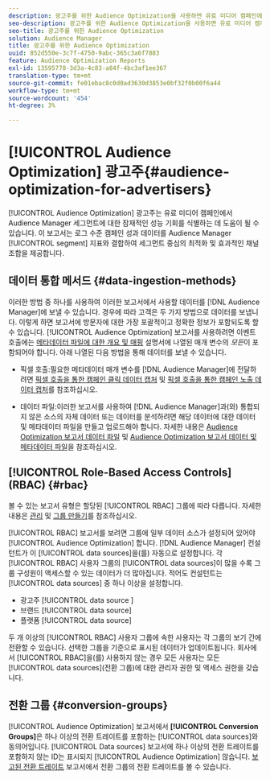 ```yaml
---
description: 광고주를 위한 Audience Optimization을 사용하면 유료 미디어 캠페인에서 Audience Manager 세그먼트에 대한 잠재적인 성능 기회를 식별할 수 있습니다. 이 보고서는 로그 수준 캠페인 성과 데이터를 Audience Manager 세그먼트 지표와 결합하여 세그먼트 중심의 최적화 및 효과적인 채널 조합을 제공합니다.
seo-description: 광고주를 위한 Audience Optimization을 사용하면 유료 미디어 캠페인에서 Audience Manager 세그먼트에 대한 잠재적인 성능 기회를 식별할 수 있습니다. 이 보고서는 로그 수준 캠페인 성과 데이터를 Audience Manager 세그먼트 지표와 결합하여 세그먼트 중심의 최적화 및 효과적인 채널 조합을 제공합니다.
seo-title: 광고주를 위한 Audience Optimization
solution: Audience Manager
title: 광고주를 위한 Audience Optimization
uuid: 852d550e-3c7f-4750-9abc-365c3a6f7883
feature: Audience Optimization Reports
exl-id: 13595778-3d3a-4c83-a84f-4bc3af1ee367
translation-type: tm+mt
source-git-commit: fe01ebac8c0d0ad3630d3853e0bf32f0b00f6a44
workflow-type: tm+mt
source-wordcount: '454'
ht-degree: 3%

---
```


# [!UICONTROL Audience Optimization] 광고주{#audience-optimization-for-advertisers}

[!UICONTROL Audience Optimization] 광고주는 유료 미디어 캠페인에서 Audience Manager 세그먼트에 대한 잠재적인 성능 기회를 식별하는 데 도움이 될 수 있습니다. 이 보고서는 로그 수준 캠페인 성과 데이터를 Audience Manager [!UICONTROL segment] 지표와 결합하여 세그먼트 중심의 최적화 및 효과적인 채널 조합을 제공합니다.

## 데이터 통합 메서드 {#data-ingestion-methods}

이러한 방법 중 하나를 사용하여 이러한 보고서에서 사용할 데이터를 [!DNL Audience Manager]에 보낼 수 있습니다. 경우에 따라 고객은 두 가지 방법으로 데이터를 보냅니다. 이렇게 하면 보고서에 방문자에 대한 가장 포괄적이고 정확한 정보가 포함되도록 할 수 있습니다. [!UICONTROL Audience Optimization] 보고서를 사용하려면 이벤트 호출에는 [메타데이터 파일에 대한 개요 및 매핑](../../../reporting/audience-optimization-reports/metadata-files-intro/metadata-file-overview.md) 설명서에 나열된 매개 변수의 *모든*&#x200B;이 포함되어야 합니다. 아래 나열된 다음 방법을 통해 데이터를 보낼 수 있습니다.

* 픽셀 호출:필요한 메타데이터 매개 변수를 [!DNL Audience Manager]에 전달하려면 [픽셀 호출을 통한 캠페인 클릭 데이터 캡처](../../../integration/media-data-integration/click-data-pixels.md) 및 [픽셀 호출을 통한 캠페인 노출 데이터 캡처](../../../integration/media-data-integration/impression-data-pixels.md)를 참조하십시오.

* 데이터 파일:이러한 보고서를 사용하여 [!DNL Audience Manager]과(와) 통합되지 않은 소스의 자체 데이터 또는 데이터를 분석하려면 해당 데이터에 대한 데이터 및 메타데이터 파일을 만들고 업로드해야 합니다. 자세한 내용은 [Audience Optimization 보고서 데이터 파일](../../../reporting/audience-optimization-reports/metadata-files-intro/datafiles-intro.md) 및 [Audience Optimization 보고서 데이터 및 메타데이터 파일](../../../reporting/audience-optimization-reports/metadata-files-intro/metadata-files-intro.md)을 참조하십시오.

## [!UICONTROL Role-Based Access Controls] (RBAC)  {#rbac}

볼 수 있는 보고서 유형은 할당된 [!UICONTROL RBAC] 그룹에 따라 다릅니다. 자세한 내용은 [관리](../../../features/administration/administration-overview.md) 및 [그룹 만들기](../../../features/administration/administration-overview.md#create-group)를 참조하십시오.

[!UICONTROL RBAC] 보고서를 보려면 그룹에 일부 데이터 소스가 설정되어 있어야  [!UICONTROL Audience Optimization] 합니다. [!DNL Audience Manager] 컨설턴트가 이 [!UICONTROL data sources]을(를) 자동으로 설정합니다. 각 [!UICONTROL RBAC] 사용자 그룹의 [!UICONTROL data sources]이 많을 수록 그룹 구성원이 액세스할 수 있는 데이터가 더 많아집니다. 적어도 컨설턴트는 [!UICONTROL data sources] 중 하나 이상을 설정합니다.

* 광고주 [!UICONTROL data source ]
* 브랜드 [!UICONTROL data source]
* 플랫폼 [!UICONTROL data source]

두 개 이상의 [!UICONTROL RBAC] 사용자 그룹에 속한 사용자는 각 그룹의 보기 간에 전환할 수 있습니다. 선택한 그룹을 기준으로 표시된 데이터가 업데이트됩니다. 회사에서 [!UICONTROL RBAC]을(를) 사용하지 않는 경우 모든 사용자는 모든 [!UICONTROL data sources](전환 그룹)에 대한 관리자 권한 및 액세스 권한을 갖습니다.

## 전환 그룹 {#conversion-groups}

[!UICONTROL Audience Optimization] 보고서에서 **[!UICONTROL Conversion Groups]**&#x200B;은 하나 이상의 전환 트레이트를 포함하는 [!UICONTROL data sources]와 동의어입니다. [!UICONTROL Data sources] 보고서에 하나 이상의 전환 트레이트를 포함하지 않는 ID는 표시되지  [!UICONTROL Audience Optimization] 않습니다. [보고된 전환 트레이트](../../../reporting/audience-optimization-reports/aor-advertisers/reported-conversion-traits.md) 보고서에서 전환 그룹의 전환 트레이트를 볼 수 있습니다.
